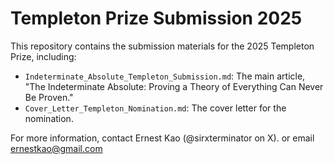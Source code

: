 # Templeton Prize Submission 2025

This repository contains the submission materials for the 2025 Templeton Prize, including:

- `Indeterminate_Absolute_Templeton_Submission.md`: The main article, "The Indeterminate Absolute: Proving a Theory of Everything Can Never Be Proven."
- `Cover_Letter_Templeton_Nomination.md`: The cover letter for the nomination.

For more information, contact Ernest Kao (@sirxterminator on X). or email ernestkao@gmail.com
